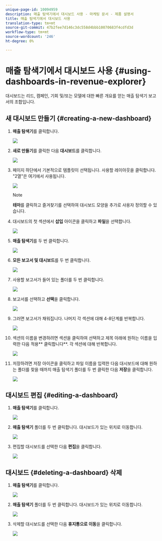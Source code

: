```yaml
---
unique-page-id: 10094959
description: 매출 탐색기에서 대시보드 사용 - 마케팅 문서 - 제품 설명서
title: 매출 탐색기에서 대시보드 사용
translation-type: tm+mt
source-git-commit: 47b2fee7d146c3dc558d4bbb10070683f4cdfd3d
workflow-type: tm+mt
source-wordcount: '246'
ht-degree: 0%

---
```



# 매출 탐색기에서 대시보드 사용 {#using-dashboards-in-revenue-explorer}

대시보드는 리드, 캠페인, 기회 및/또는 모델에 대한 빠른 개요를 얻는 매출 탐색기 보고서의 조합입니다.

## 새 대시보드 만들기 {#creating-a-new-dashboard}

1. **매출 탐색기**&#x200B;를 클릭합니다.

   ![](assets/one.png)

1. **새로 만들기**&#x200B;를 클릭한 다음 **대시보드**&#x200B;를 클릭합니다.

   ![](assets/two.png)

1. 페이지 하단에서 기본적으로 템플릿이 선택됩니다. 사용할 레이아웃을 클릭합니다. &quot;2열&quot;은 여기에서 사용됩니다.

   ![](assets/three.png)

   >[!NOTE]
   >
   >**테마**&#x200B;를 클릭하고 즐겨찾기를 선택하여 대시보드 모양을 추가로 사용자 정의할 수 있습니다.

1. 대시보드의 첫 섹션에서 **삽입** 아이콘을 클릭하고 **파일**&#x200B;을 선택합니다.

   ![](assets/four.png)

1. **매출 탐색기**&#x200B;를 두 번 클릭합니다.

   ![](assets/five.png)

1. **모든 보고서 및 대시보드**&#x200B;를 두 번 클릭합니다.

   ![](assets/six.png)

1. 사용할 보고서가 들어 있는 폴더를 두 번 클릭합니다.

   ![](assets/seven.png)

1. 보고서를 선택하고 **선택**&#x200B;을 클릭합니다.

   ![](assets/eight.png)

1. 그러면 보고서가 채워집니다. 나머지 각 섹션에 대해 4-8단계를 반복합니다.

   ![](assets/nine.png)

1. 섹션의 이름을 변경하려면 섹션을 클릭하여 선택하고 제목 아래에 원하는 이름을 입력한 다음 적용** 클릭합니다**. 각 섹션에 대해 반복합니다.

   ![](assets/ten.png)

1. 저장하려면 저장 아이콘을 클릭하고 파일 이름을 입력한 다음 대시보드에 대해 원하는 폴더를 찾을 때까지 매출 탐색기 폴더를 두 번 클릭한 다음 **저장**&#x200B;을 클릭합니다.

   ![](assets/eleven.png)

## 대시보드 편집 {#editing-a-dashboard}

1. **매출 탐색기**&#x200B;를 클릭합니다.

   ![](assets/one.png)

1. **매출 탐색기** 폴더를 두 번 클릭합니다. 대시보드가 있는 위치로 이동합니다.

   ![](assets/thirteen.png)

1. 편집할 대시보드를 선택한 다음 **편집**&#x200B;을 클릭합니다.

   ![](assets/fourteen.png)

## 대시보드 {#deleting-a-dashboard} 삭제

1. **매출 탐색기**&#x200B;를 클릭합니다.

   ![](assets/one.png)

1. **매출 탐색기** 폴더를 두 번 클릭합니다. 대시보드가 있는 위치로 이동합니다.

   ![](assets/thirteen.png)

1. 삭제할 대시보드를 선택한 다음 **휴지통으로 이동**&#x200B;을 클릭합니다.

   ![](assets/fifteen.png)

